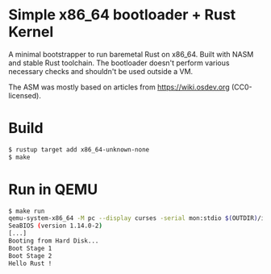 # Simple x86_64 bootloader + Rust Kernel

A minimal bootstrapper to run baremetal Rust on x86_64. Built with NASM and stable Rust toolchain.
The bootloader doesn't perform various necessary checks and shouldn't be used outside a VM.

The ASM was mostly based on articles from https://wiki.osdev.org (CC0-licensed).

# Build

```bash
$ rustup target add x86_64-unknown-none
$ make
```

# Run in QEMU
```bash
$ make run
qemu-system-x86_64 -M pc --display curses -serial mon:stdio $(OUTDIR)/image.bin
SeaBIOS (version 1.14.0-2)
[...]
Booting from Hard Disk...
Boot Stage 1
Boot Stage 2
Hello Rust !
```
